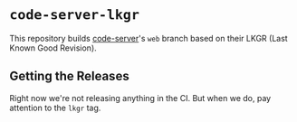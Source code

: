 # `code-server-lkgr`

This repository builds [code-server](https://github.com/cdr/code-server)'s `web` branch based on their LKGR (Last Known Good Revision). 

## Getting the Releases

Right now we're not releasing anything in the CI. But when we do, pay attention to the `lkgr` tag.

